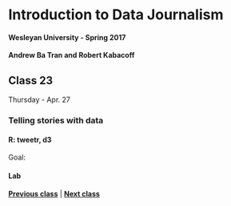 # Introduction to Data Journalism
  
#### Wesleyan University - Spring 2017
  
**Andrew Ba Tran and Robert Kabacoff**
  
## Class 23
Thursday - Apr. 27
                             
### Telling stories with data
                             
#### R: tweetr, d3
                             
Goal: 
                             
#### Lab

                   
**[Previous class](class22.md)** | **[Next class](class24.md)**
